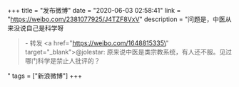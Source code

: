 +++
title = "发布微博"
date = "2020-06-03 02:58:41"
link = "https://weibo.com/2381077925/J4TZF8VxV"
description = "问题是，中医从来没说自己是科学呀<br><blockquote> - 转发 <a href=\"https://weibo.com/1648815335\" target=\"_blank\">@jolestar</a>: 原来说中医是类宗教系统，有人还不服。见过哪门科学是禁止人批评的？ </blockquote>"
tags = ["新浪微博"]
+++
